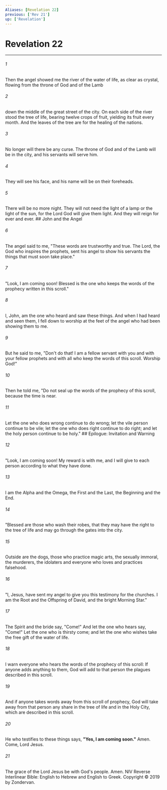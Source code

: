 ```yaml
---
Aliases: [Revelation 22]
previous: ['Rev 21']
up: ['Revelation']
---
```

# Revelation 22

***


###### 1 
Then the angel showed me the river of the water of life, as clear as crystal, flowing from the throne of God and of the Lamb 

###### 2 
down the middle of the great street of the city. On each side of the river stood the tree of life, bearing twelve crops of fruit, yielding its fruit every month. And the leaves of the tree are for the healing of the nations. 

###### 3 
No longer will there be any curse. The throne of God and of the Lamb will be in the city, and his servants will serve him. 

###### 4 
They will see his face, and his name will be on their foreheads. 

###### 5 
There will be no more night. They will not need the light of a lamp or the light of the sun, for the Lord God will give them light. And they will reign for ever and ever. ## John and the Angel 

###### 6 
The angel said to me, "These words are trustworthy and true. The Lord, the God who inspires the prophets, sent his angel to show his servants the things that must soon take place." 

###### 7 
"Look, I am coming soon! Blessed is the one who keeps the words of the prophecy written in this scroll." 

###### 8 
I, John, am the one who heard and saw these things. And when I had heard and seen them, I fell down to worship at the feet of the angel who had been showing them to me. 

###### 9 
But he said to me, "Don't do that! I am a fellow servant with you and with your fellow prophets and with all who keep the words of this scroll. Worship God!" 

###### 10 
Then he told me, "Do not seal up the words of the prophecy of this scroll, because the time is near. 

###### 11 
Let the one who does wrong continue to do wrong; let the vile person continue to be vile; let the one who does right continue to do right; and let the holy person continue to be holy." ## Epilogue: Invitation and Warning 

###### 12 
"Look, I am coming soon! My reward is with me, and I will give to each person according to what they have done. 

###### 13 
I am the Alpha and the Omega, the First and the Last, the Beginning and the End. 

###### 14 
"Blessed are those who wash their robes, that they may have the right to the tree of life and may go through the gates into the city. 

###### 15 
Outside are the dogs, those who practice magic arts, the sexually immoral, the murderers, the idolaters and everyone who loves and practices falsehood. 

###### 16 
"I, Jesus, have sent my angel to give you this testimony for the churches. I am the Root and the Offspring of David, and the bright Morning Star." 

###### 17 
The Spirit and the bride say, "Come!" And let the one who hears say, "Come!" Let the one who is thirsty come; and let the one who wishes take the free gift of the water of life. 

###### 18 
I warn everyone who hears the words of the prophecy of this scroll: If anyone adds anything to them, God will add to that person the plagues described in this scroll. 

###### 19 
And if anyone takes words away from this scroll of prophecy, God will take away from that person any share in the tree of life and in the Holy City, which are described in this scroll. 

###### 20 
He who testifies to these things says, **"Yes, I am coming soon."** Amen. Come, Lord Jesus. 

###### 21 
The grace of the Lord Jesus be with God's people. Amen. NIV Reverse Interlinear Bible: English to Hebrew and English to Greek. Copyright © 2019 by Zondervan.
